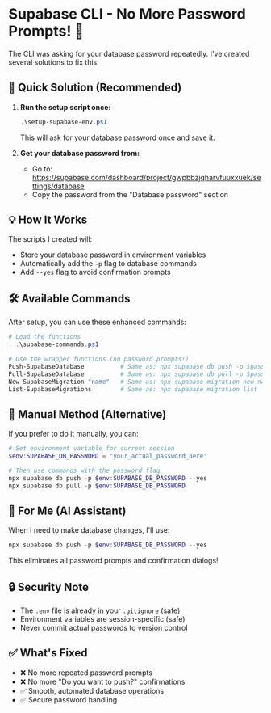 # Supabase CLI - No More Password Prompts! 🎉

The CLI was asking for your database password repeatedly. I've created several solutions to fix this:

## 🚀 Quick Solution (Recommended)

1. **Run the setup script once:**
   ```powershell
   .\setup-supabase-env.ps1
   ```
   This will ask for your database password once and save it.

2. **Get your database password from:**
   - Go to: https://supabase.com/dashboard/project/gwpbbzjqharvfuuxxuek/settings/database
   - Copy the password from the "Database password" section

## 💡 How It Works

The scripts I created will:
- Store your database password in environment variables
- Automatically add the `-p` flag to database commands
- Add `--yes` flag to avoid confirmation prompts

## 🛠️ Available Commands

After setup, you can use these enhanced commands:

```powershell
# Load the functions
. .\supabase-commands.ps1

# Use the wrapper functions (no password prompts!)
Push-SupabaseDatabase          # Same as: npx supabase db push -p $password --yes
Pull-SupabaseDatabase          # Same as: npx supabase db pull -p $password
New-SupabaseMigration "name"   # Same as: npx supabase migration new name
List-SupabaseMigrations        # Same as: npx supabase migration list
```

## 🔧 Manual Method (Alternative)

If you prefer to do it manually, you can:

```powershell
# Set environment variable for current session
$env:SUPABASE_DB_PASSWORD = "your_actual_password_here"

# Then use commands with the password flag
npx supabase db push -p $env:SUPABASE_DB_PASSWORD --yes
npx supabase db pull -p $env:SUPABASE_DB_PASSWORD
```

## 🎯 For Me (AI Assistant)

When I need to make database changes, I'll use:
```powershell
npx supabase db push -p $env:SUPABASE_DB_PASSWORD --yes
```

This eliminates all password prompts and confirmation dialogs!

## 🔒 Security Note

- The `.env` file is already in your `.gitignore` (safe)
- Environment variables are session-specific (safe)
- Never commit actual passwords to version control

## ✅ What's Fixed

- ❌ No more repeated password prompts
- ❌ No more "Do you want to push?" confirmations  
- ✅ Smooth, automated database operations
- ✅ Secure password handling
